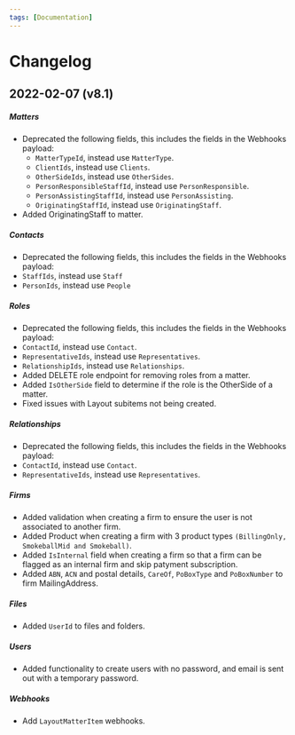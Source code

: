 ```yaml
---
tags: [Documentation]
---
```


# Changelog

## 2022-02-07 (v8.1)

##### Matters
* Deprecated the following fields, this includes the fields in the Webhooks payload:
  * `MatterTypeId`, instead use `MatterType`.
  * `ClientIds`, instead use `Clients`.
  * `OtherSideIds`, instead use `OtherSides`.
  * `PersonResponsibleStaffId`, instead use `PersonResponsible`.
  * `PersonAssistingStaffId`, instead use `PersonAssisting`.
  * `OriginatingStaffId`, instead use `OriginatingStaff`.
* Added OriginatingStaff to matter.

##### Contacts
* Deprecated the following fields, this includes the fields in the Webhooks payload:
 * `StaffIds`, instead use `Staff`
 * `PersonIds`, instead use `People`

##### Roles
* Deprecated the following fields, this includes the fields in the Webhooks payload:
 * `ContactId`, instead use `Contact`.
 * `RepresentativeIds`, instead use `Representatives`.
 * `RelationshipIds`, instead use `Relationships`.
* Added DELETE role endpoint for removing roles from a matter.
* Added `IsOtherSide` field to determine if the role is the OtherSide of a matter.
* Fixed issues with Layout subitems not being created.
 
##### Relationships
* Deprecated the following fields, this includes the fields in the Webhooks payload:
 * `ContactId`, instead use `Contact`.
 * `RepresentativeIds`, instead use `Representatives`.
 
##### Firms
* Added validation when creating a firm to ensure the user is not associated to another firm.
* Added Product when creating a firm with 3 product types `(BillingOnly, SmokeballMid and Smokeball)`.
* Added `IsInternal` field when creating a firm so that a firm can be flagged as an internal firm and skip patyment subscription.
* Added `ABN`, `ACN` and postal details, `CareOf`, `PoBoxType` and `PoBoxNumber` to firm MailingAddress.

##### Files
* Added `UserId` to files and folders.

##### Users
* Added functionality to create users with no password, and email is sent out with a temporary password.

##### Webhooks
* Add `LayoutMatterItem` webhooks.